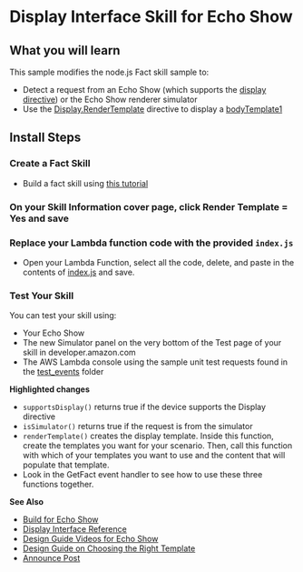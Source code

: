 # Display Interface Skill for Echo Show

## What you will learn
This sample modifies the node.js Fact skill sample to:
- Detect a request from an Echo Show (which supports the [display directive](https://developer.amazon.com/public/solutions/alexa/alexa-skills-kit/docs/display-interface-reference)) or the Echo Show renderer simulator
- Use the [Display.RenderTemplate](https://developer.amazon.com/public/solutions/alexa/alexa-skills-kit/docs/display-interface-reference#form-of-the-displayrendertemplate-directive) directive to display a [bodyTemplate1](https://developer.amazon.com/public/solutions/alexa/alexa-skills-kit/docs/display-interface-reference#bodytemplate1)

## Install Steps
### Create a Fact Skill

 * Build a fact skill using [this tutorial](https://github.com/alexa/skill-sample-nodejs-fact)

### On your Skill Information cover page, click Render Template = Yes and save

### Replace your Lambda function code with the provided ```index.js```

 * Open your Lambda Function, select all the code, delete, and paste in the contents of [index.js](index.js) and save.

### Test Your Skill
  You can test your skill using:

  - Your Echo Show
  - The new Simulator panel on the very bottom of the Test page of your skill in developer.amazon.com
  - The AWS Lambda console using the sample unit test requests found in the [test_events](test_events) folder

**Highlighted changes**

- ```supportsDisplay()``` returns true if the device supports the Display directive
- ```isSimulator()``` returns true if the request is from the simulator
- ```renderTemplate()``` creates the display template. Inside this function, create the templates you want for your scenario. Then, call this function with which of your templates you want to use and the content that will populate that template.
- Look in the GetFact event handler to see how to use these three functions together.

**See Also**
- [Build for Echo Show](https://developer.amazon.com/public/solutions/alexa/alexa-skills-kit/docs/build-skills-for-echo-show)
- [Display Interface Reference](https://developer.amazon.com/public/solutions/alexa/alexa-skills-kit/docs/display-interface-reference)
- [Design Guide Videos for Echo Show](https://developer.amazon.com/designing-for-voice/what-alexa-says/)
- [Design Guide on Choosing the Right Template](https://developer.amazon.com/designing-for-voice/what-alexa-says/#choose-the-right-template-on-echo-show)
- [Announce Post](https://developer.amazon.com/blogs/alexa/post/50d2ed06-6a81-415c-a842-b335c7f967df/build-skills-for-echo-show-new-alexa-skills-kit-features-for-display-and-video-interfaces)
